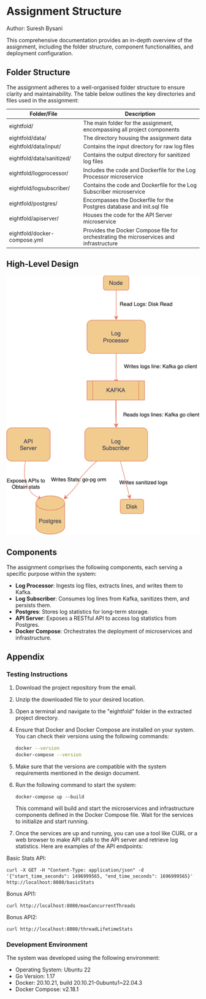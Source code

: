# Assignment Structure

Author: Suresh Bysani

This comprehensive documentation provides an in-depth overview of the assignment, including the folder structure, component functionalities, and deployment configuration.

## Folder Structure

The assignment adheres to a well-organised folder structure to ensure clarity and maintainability. The table below outlines the key directories and files used in the assignment:

| Folder/File                | Description                                                       |
| -------------------------- | ----------------------------------------------------------------- |
| eightfold/                 | The main folder for the assignment, encompassing all project components |
| eightfold/data/            | The directory housing the assignment data                         |
| eightfold/data/input/      | Contains the input directory for raw log files                     |
| eightfold/data/sanitized/  | Contains the output directory for sanitized log files              |
| eightfold/logprocessor/    | Includes the code and Dockerfile for the Log Processor microservice |
| eightfold/logsubscriber/   | Contains the code and Dockerfile for the Log Subscriber microservice |
| eightfold/postgres/        | Encompasses the Dockerfile for the Postgres database and init.sql file |
| eightfold/apiserver/       | Houses the code for the API Server microservice                    |
| eightfold/docker-compose.yml | Provides the Docker Compose file for orchestrating the microservices and infrastructure |

## High-Level Design 

<p align="center">
  <img src="HLD.png" alt="High-Level Design Diagram" />
</p>




## Components

The assignment comprises the following components, each serving a specific purpose within the system:

- **Log Processor**: Ingests log files, extracts lines, and writes them to Kafka.
- **Log Subscriber**: Consumes log lines from Kafka, sanitizes them, and persists them.
- **Postgres**: Stores log statistics for long-term storage.
- **API Server**: Exposes a RESTful API to access log statistics from Postgres.
- **Docker Compose**: Orchestrates the deployment of microservices and infrastructure.

## Appendix

### Testing Instructions

1. Download the project repository from the email.
2. Unzip the downloaded file to your desired location.
3. Open a terminal and navigate to the "eightfold" folder in the extracted project directory.
4. Ensure that Docker and Docker Compose are installed on your system. You can check their versions using the following commands:

   ```bash
   docker --version
   docker-compose --version
   ```
5. Make sure that the versions are compatible with the system requirements mentioned in the design document.

6. Run the following command to start the system:

   ```
   docker-compose up --build
   ```
   This command will build and start the microservices and infrastructure components defined in the Docker Compose file. Wait for the services to initialize and start running.

7. Once the services are up and running, you can use a tool like CURL or a web browser to make API calls to the API server and retrieve log statistics. Here are examples of the API endpoints:

  Basic Stats API:
  ```
 curl -X GET -H "Content-Type: application/json" -d '{"start_time_seconds": 1496999565, "end_time_seconds": 1696999565}' http://localhost:8080/basicStats
  ```
  
  Bonus API1:
  ```
  curl http://localhost:8080/maxConcurrentThreads
  ```
  
  Bonus API2:
  ```
  curl http://localhost:8080/threadLifetimeStats
  ```
  
### Development Environment

The system was developed using the following environment:

- Operating System: Ubuntu 22
- Go Version: 1.17
- Docker: 20.10.21, build 20.10.21-0ubuntu1~22.04.3
- Docker Compose: v2.18.1
